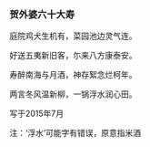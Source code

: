 ### 贺外婆六十大寿

庭院鸡犬生机有，菜园池边灵气连。

好送五夷新旧客，尓来八方康泰安。

寿醉南海与月酒，神存絮念烂柯年。

两言冬风温新柳，一锅浮水润心田。

写于2015年7月

注：‘浮水’可能字有错误，原意指米酒


